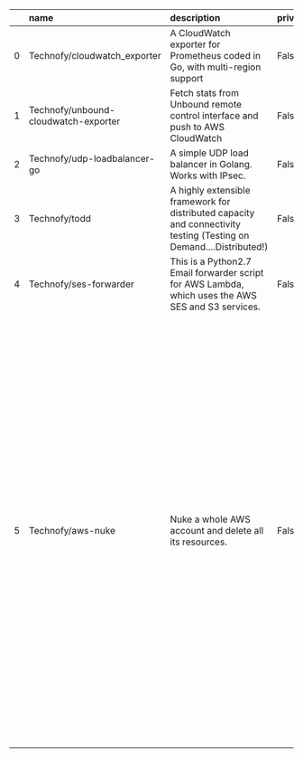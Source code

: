 |    | name                                 | description                                                                                                         | private   | contributors                                                                                                                                                                                                                                                                                                                                                                                                                                                                      | readme                                                      |
|---:|:-------------------------------------|:--------------------------------------------------------------------------------------------------------------------|:----------|:----------------------------------------------------------------------------------------------------------------------------------------------------------------------------------------------------------------------------------------------------------------------------------------------------------------------------------------------------------------------------------------------------------------------------------------------------------------------------------|:------------------------------------------------------------|
|  0 | Technofy/cloudwatch_exporter         | A CloudWatch exporter for Prometheus coded in Go, with multi-region support                                         | False     | ['Anthony Teisseire', None, 'Jonathan Smith']                                                                                                                                                                                                                                                                                                                                                                                                                                     | [README.md](Technofy/cloudwatch_exporter_README.md)         |
|  1 | Technofy/unbound-cloudwatch-exporter | Fetch stats from Unbound remote control interface and push to AWS CloudWatch                                        | False     | ['Anthony Teisseire']                                                                                                                                                                                                                                                                                                                                                                                                                                                             | [README.md](Technofy/unbound-cloudwatch-exporter_README.md) |
|  2 | Technofy/udp-loadbalancer-go         | A simple UDP load balancer in Golang. Works with IPsec.                                                             | False     | ['Anthony Teisseire']                                                                                                                                                                                                                                                                                                                                                                                                                                                             | [README.md](Technofy/udp-loadbalancer-go_README.md)         |
|  3 | Technofy/todd                        | A highly extensible framework for distributed capacity and connectivity testing (Testing on Demand....Distributed!) | False     | ['Matt Oswalt', 'Kale Blankenship', 'Damien Garros']                                                                                                                                                                                                                                                                                                                                                                                                                              | [README.md](Technofy/todd_README.md)                        |
|  4 | Technofy/ses-forwarder               | This is a Python2.7 Email forwarder script for AWS Lambda, which uses the AWS SES and S3 services.                  | False     | ['Anthony Teisseire']                                                                                                                                                                                                                                                                                                                                                                                                                                                             | [README.md](Technofy/ses-forwarder_README.md)               |
|  5 | Technofy/aws-nuke                    | Nuke a whole AWS account and delete all its resources.                                                              | False     | ['Sven Walter', 'Thomas Vachon', 'stephan lindauer', 'Marius Bethge', 'Philipp Trulson', 'Peter McNeill', 'Scott Brisbane', 'Christian Flamm', 'Steven Davidovitz', 'Jack Thomas', 'gmo', 'Tomasz Frątczak', 'Christian Becker', 'Nune Isabekyan', 'Tom Vachon', 'Daniel Freudenberger', 'Matt Whittington', 'Netanel Cohen', 'rowan', 'Björn Häuser', 'Justin Clayton', 'Bassem Dghaidy', 'Mark Phelps', 'Martin Parsiegla', 'Scott Peshak', 'Tom Anthony', 'Hugues Malphettes'] | [README.md](Technofy/aws-nuke_README.md)                    |